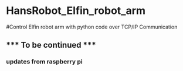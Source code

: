 # HansRobot_Elfin_robot_arm
#Control Elfin robot arm with python code over TCP/IP Communication

## *** To be continued ***
### updates from raspberry pi